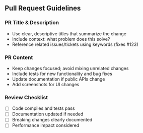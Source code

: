 <!-- BEGIN GENERATED: ai-instructions-generator v1.0.0 -->

## Pull Request Guidelines

### PR Title & Description
- Use clear, descriptive titles that summarize the change
- Include context: what problem does this solve?
- Reference related issues/tickets using keywords (fixes #123)

### PR Content
- Keep changes focused; avoid mixing unrelated changes
- Include tests for new functionality and bug fixes
- Update documentation if public APIs change
- Add screenshots for UI changes

### Review Checklist
- [ ] Code compiles and tests pass
- [ ] Documentation updated if needed
- [ ] Breaking changes clearly documented
- [ ] Performance impact considered

<!-- END GENERATED -->